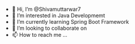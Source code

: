 - 👋 Hi, I’m @Shivamuttarwar7
- 👀 I’m interested in Java Developmemt
- 🌱 I’m currently learning Spring Boot Framework
- 💞️ I’m looking to collaborate on 
- 📫 How to reach me ...

<!---
Shivamuttarwar7/Shivamuttarwar7 is a ✨ special ✨ repository because its `README.md` (this file) appears on your GitHub profile.
You can click the Preview link to take a look at your changes.
--->
